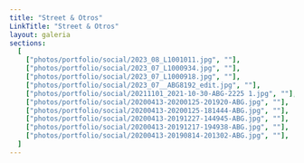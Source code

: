 ```yaml
---
title: "Street & Otros"
LinkTitle: "Street & Otros"
layout: galeria
sections:
  [
    ["photos/portfolio/social/2023_08_L1001011.jpg", ""],
    ["photos/portfolio/social/2023_07_L1000934.jpg", ""],
    ["photos/portfolio/social/2023_07_L1000918.jpg", ""],
    ["photos/portfolio/social/2023_07__ABG8192_edit.jpg", ""],
    ["photos/portfolio/social/20211101_2021-10-30-ABG-2225 1.jpg", ""],
    ["photos/portfolio/social/20200413-20200125-201920-ABG.jpg", ""],
    ["photos/portfolio/social/20200413-20200125-181444-ABG.jpg", ""],
    ["photos/portfolio/social/20200413-20191227-144945-ABG.jpg", ""],
    ["photos/portfolio/social/20200413-20191217-194938-ABG.jpg", ""],
    ["photos/portfolio/social/20200413-20190814-201302-ABG.jpg", ""],
  ]
---
```

